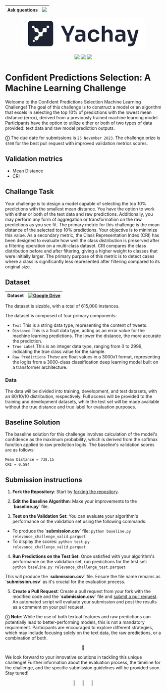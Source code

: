 |Ask questions | <a href="https://discord.gg/msWFtcfmwe"><img src="https://img.shields.io/badge/Discord-%235865F2.svg?style=for-the-badge&logo=discord&logoColor=white"></img></a>|
| :------------ | :-------------------------------------------------------------------------------------------------------- |

<p align="center">
<img src="yachaylogo.png" width="400" height="100" /> 
</p>

<p align="center">
<img src="https://img.shields.io/badge/Hackathon%20prize-$500-green.svg" /> 
<img src="https://img.shields.io/badge/Due%20date-25%20November%202023-red.svg" /> 
<a href="https://github.blog/2023-07-13-release-radar-spring-23/#yachay-ai-1-0"><img src="https://badges.frapsoft.com/os/v1/open-source.svg?v=103"></img></a>
</p>

# Confident Predictions Selection: A Machine Learning Challenge
Welcome to the Confident Predictions Selection Machine Learning Challenge! The goal of this challenge is to construct a model or an algorithm that excels in selecting the top 10% of predictions with the lowest mean distance (error), derived from a previously trained machine learning model. Participants have the option to utilize either or both of two types of data provided: text data and raw model prediction outputs.

**&#9432;** The due date for submissions is `25 November 2023`. The challenge prize is `$500` for the best pull request with improved validation metrics scores.

## Validation metrics 
- Mean Distance 
- CRI

## Challange Task
Your challenge is to design a model capable of selecting the top 10% predictions with the smallest mean distance. You have the option to work with either or both of the text data and raw predictions. Additionally, you may perform any form of aggregation or transformation on the raw predictions as you see fit.
The primary metric for this challenge is the mean distance of the selected top 10% predictions. Your objective is to minimize this value. As a secondary metric, the Class Representation Index (CRI) has been designed to evaluate how well the class distribution is preserved after a filtering operation on a multi-class dataset. CRI compares the class distribution before and after filtering, giving a higher weight to classes that were initially larger. The primary purpose of this metric is to detect cases where a class is significantly less represented after filtering compared to its original size.

## Dataset 


| Dataset | [![Google Drive](https://img.shields.io/badge/Google%20Drive-4285F4?style=for-the-badge&logo=googledrive&logoColor=white)](https://drive.google.com/drive/folders/1RQFjtPr_EEAKrcr1BxjrA4CorEZTYgdl?usp=sharing) |
| :------------ | :-------------------------------------------------------------------------------------------------------- |

The dataset is sizable, with a total of 615,000 instances.

The dataset is composed of four primary components:

- `Text` This is a string data type, representing the content of tweets.
- `Distance` This is a float data type, acting as an error value for the machine learning predictions. The lower the distance, the more accurate the prediction.
- `True Label` This is an integer data type, ranging from 0 to 2999, indicating the true class value for the sample.
- `Raw Predictions` These are float values in a 3000x1 format, representing the logits from a 3000-class classification deep learning model built on a transformer architecture.

### Data
The data will be divided into training, development, and test datasets, with an 80/10/10 distribution, respectively. Full access will be provided to the training and development datasets, while the test set will be made available without the true distance and true label for evaluation purposes.

## Baseline Solution
The baseline solution for this challenge involves calculation of the model's confidence as the maximum probability, which is derived from the softmax function applied to raw prediction logits.
The baseline's validation scores are as follows:

```
Mean Distance = 738.15
CRI = 0.584
```

## Submission instructions
1. **Fork the Repository**: Start by [forking the repository](https://docs.github.com/en/get-started/quickstart/fork-a-repo).

1. **Edit the Baseline Algorithm**: Make your improvements to the \`**baseline.py**\` file.

1. **Test on the Validation Set**: You can evaluate your algorithm's performance on the validation set using the following commands:
- To produce the \`**submission.csv**\` file: 
```python baseline.py relevance_challenge_valid.parquet```
- To display the scores: 
```python test.py relevance_challenge_valid.parquet```

4. **Run Predictions on the Test Set**: Once satisfied with your algorithm's performance on the validation set, run predictions for the test set:
```python baseline.py relevance_challenge_test.parquet```

This will produce the \`**submission.csv**\` file. Ensure the file name remains as \`**submission.csv**\` as it's crucial for the evaluation process.

5. **Create a Pull Request**: Create a pull request from your fork with the modified code and the \`**submission.csv**\` file and [submit a pull request](https://docs.github.com/en/pull-requests/collaborating-with-pull-requests/proposing-changes-to-your-work-with-pull-requests/creating-a-pull-request). An automated script will evaluate your submission and post the results as a comment on your pull request.


**&#9432;** **Note**: While the use of both textual features and raw predictions can potentially lead to better-performing models, this is not a mandatory requirement. Participants are encouraged to explore different strategies, which may include focusing solely on the text data, the raw predictions, or a combination of both.
<p align="center"> 👾</p>
We look forward to your innovative solutions in tackling this unique challenge! Further information about the evaluation process, the timeline for the challenge, and the specific submission guidelines will be provided soon. Stay tuned!

<p align="center"> <a href="https://discord.gg/msWFtcfmwe"><img src="https://cdn-icons-png.flaticon.com/512/3670/3670157.png" width=5% height=5%></img></a>     <a href="https://twitter.com/YachayAi"><img src="https://cdn-icons-png.flaticon.com/128/3670/3670151.png" width=5% height=5%></img></a>     <a href="https://www.reddit.com/user/yachay_ai"><img src="https://cdn-icons-png.flaticon.com/512/3670/3670226.png" width=5% height=5%></img></a></p>
